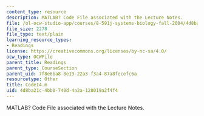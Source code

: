 ```yaml
---
content_type: resource
description: MATLAB? Code File associated with the Lecture Notes.
file: /ol-ocw-studio-app/courses/8-591j-systems-biology-fall-2004/4d8ba21c4bb0740d4a2a128019a2f4f4_CodeI4.m
file_size: 2278
file_type: text/plain
learning_resource_types:
- Readings
license: https://creativecommons.org/licenses/by-nc-sa/4.0/
ocw_type: OCWFile
parent_title: Readings
parent_type: CourseSection
parent_uid: 7f8e6ba8-8e19-22a3-f3a4-87a8fecefc6a
resourcetype: Other
title: CodeI4.m
uid: 4d8ba21c-4bb0-740d-4a2a-128019a2f4f4
---
```

MATLAB? Code File associated with the Lecture Notes.